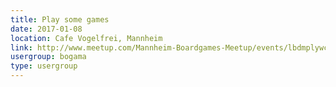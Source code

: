 ```yaml
---
title: Play some games
date: 2017-01-08
location: Cafe Vogelfrei, Mannheim
link: http://www.meetup.com/Mannheim-Boardgames-Meetup/events/lbdmplywcblb/
usergroup: bogama
type: usergroup
---
```

